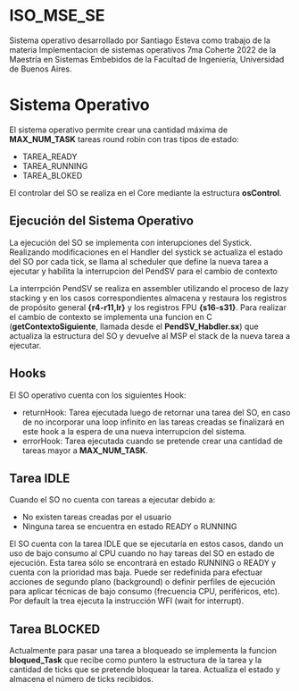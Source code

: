 # ISO_MSE_SE
Sistema operativo desarrollado por Santiago Esteva como trabajo de la materia Implementacion de sistemas operativos 7ma Coherte 2022 de la Maestría en Sistemas Embebidos de la Facultad de Ingeniería, Universidad de Buenos Aires.

# Sistema Operativo
El sistema operativo permite crear una cantidad máxima de **MAX_NUM_TASK** tareas round robin con tras tipos de estado:
- TAREA_READY 
- TAREA_RUNNING 
- TAREA_BLOKED

El controlar del SO se realiza en el Core mediante la estructura **osControl**. 


## Ejecución del Sistema Operativo
La ejecución del SO se implementa con interupciones del Systick. Realizando modificaciones en el Handler del systick se actualiza el estado del SO por cada tick, se llama al scheduler que define la nueva tarea a ejecutar y habilita la interrupcion del PendSV para el cambio de contexto

La interrpción PendSV se realiza en assembler utilizando el proceso de lazy stacking y en los casos correspondientes almacena y restaura los registros de propósito general **{r4-r11,lr}** y los registros FPU **{s16-s31}**.
Para realizar el cambio de contexto se implementa una funcion en C (**getContextoSiguiente**, llamada desde el **PendSV_Habdler.sx**) que actualiza la estructura del SO y devuelve al MSP el stack de la nueva tarea a ejecutar. 

## Hooks
El SO operativo cuenta con los siguientes Hook:
- returnHook: Tarea ejecutada luego de retornar una tarea del SO, en caso de no incorporar una loop infinito en las tareas creadas se finalizará en este hook a la espera de una nueva interrupcion del sistema.
- errorHook: Tarea ejecutada cuando se pretende crear una cantidad de tareas mayor a **MAX_NUM_TASK**.

## Tarea IDLE
Cuando el SO no cuenta con tareas a ejecutar debido a:
- No existen tareas creadas por el usuario
- Ninguna tarea se encuentra en estado READY o RUNNING

El SO cuenta con la tarea IDLE que se ejecutaría en estos casos, dando un uso de bajo consumo al CPU cuando no hay tareas del SO en estado de ejecución. Esta tarea sólo se encontrará en estado RUNNING o READY y cuenta con la prioridad mas baja. 
Puede ser redefinida para efectuar acciones de segundo plano (background) o definir perfiles de ejecución para aplicar técnicas de bajo consumo (frecuencia CPU, periféricos, etc). Por default la trea ejecuta la instrucción WFI (wait for interrupt).

## Tarea BLOCKED
Actualmente para pasar una tarea a bloqueado se implementa la funcion **bloqued_Task** que recibe como puntero la estructura de la tarea y la cantidad de ticks que se pretende bloquear la tarea. Actualiza el estado y almacena el número de ticks recibidos.